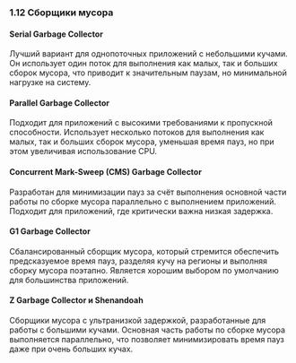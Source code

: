 ### 1.12 Сборщики мусора

#### Serial Garbage Collector
Лучший вариант для однопоточных приложений с небольшими кучами. Он использует один поток для выполнения как малых, так и больших сборок мусора, что приводит к значительным паузам, но минимальной нагрузке на систему.

####  Parallel Garbage Collector
Подходит для приложений с высокими требованиями к пропускной способности. Использует несколько потоков для выполнения как малых, так и больших сборок мусора, уменьшая время пауз, но при этом увеличивая использование CPU.

#### Concurrent Mark-Sweep (CMS) Garbage Collector
Разработан для минимизации пауз за счёт выполнения основной части работы по сборке мусора параллельно с выполнением приложений. Подходит для приложений, где критически важна низкая задержка.

#### G1 Garbage Collector
Сбалансированный сборщик мусора, который стремится обеспечить предсказуемое время пауз, разделяя кучу на регионы и выполняя сборку мусора поэтапно. Является хорошим выбором по умолчанию для большинства приложений.

#### Z Garbage Collector и Shenandoah
Сборщики мусора с ультранизкой задержкой, разработанные для работы с большими кучами. Основная часть работы по сборке мусора выполняется параллельно, что позволяет минимизировать время пауз даже при очень больших кучах.


